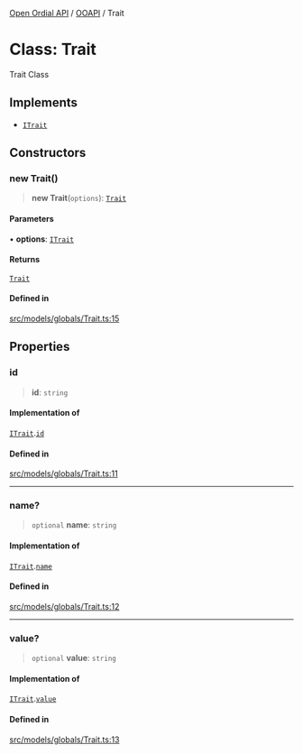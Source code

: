 [Open Ordial API](../../README.md) / [OOAPI](../README.md) / Trait

# Class: Trait

Trait Class

## Implements

- [`ITrait`](../interfaces/ITrait.md)

## Constructors

### new Trait()

> **new Trait**(`options`): [`Trait`](Trait.md)

#### Parameters

• **options**: [`ITrait`](../interfaces/ITrait.md)

#### Returns

[`Trait`](Trait.md)

#### Defined in

[src/models/globals/Trait.ts:15](https://github.com/open-ordinal/open-ordinal-api/blob/853cbf2a017c45362e48e478b4771550a39cd1c4/src/models/globals/Trait.ts#L15)

## Properties

### id

> **id**: `string`

#### Implementation of

[`ITrait`](../interfaces/ITrait.md).[`id`](../interfaces/ITrait.md#id)

#### Defined in

[src/models/globals/Trait.ts:11](https://github.com/open-ordinal/open-ordinal-api/blob/853cbf2a017c45362e48e478b4771550a39cd1c4/src/models/globals/Trait.ts#L11)

***

### name?

> `optional` **name**: `string`

#### Implementation of

[`ITrait`](../interfaces/ITrait.md).[`name`](../interfaces/ITrait.md#name)

#### Defined in

[src/models/globals/Trait.ts:12](https://github.com/open-ordinal/open-ordinal-api/blob/853cbf2a017c45362e48e478b4771550a39cd1c4/src/models/globals/Trait.ts#L12)

***

### value?

> `optional` **value**: `string`

#### Implementation of

[`ITrait`](../interfaces/ITrait.md).[`value`](../interfaces/ITrait.md#value)

#### Defined in

[src/models/globals/Trait.ts:13](https://github.com/open-ordinal/open-ordinal-api/blob/853cbf2a017c45362e48e478b4771550a39cd1c4/src/models/globals/Trait.ts#L13)
